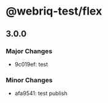 # @webriq-test/flex

## 3.0.0

### Major Changes

- 9c019ef: test

### Minor Changes

- afa9541: test publish
